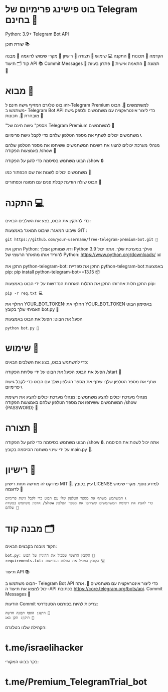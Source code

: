 # בוט פישינג פרימיום של Telegram בחינם 🤖

Python: 3.9+ Telegram Bot API

שורת תוכן 📚

הקדמה 🤔
תכונות 🎉
התקנה 💻
שימוש 📱
תצורה 🔧
רישיון 📜
מקרי שימוש לדוגמה 📝
מבנה קוד 🗂️
תיעוד API 📚
Commit Messages 📝
תמונה 📸
התאמה אישית 🔩
פתרון בעיות 🚨

# מבוא 🤔

זהו בוט טלגרם המזייף גישה חינם ל-Telegram Premium למשתמשים 🤝. הבוט משתמש ב- Telegram Bot API כדי ליצור אינטראקציה עם משתמשים ולספק גישה מובחרת 📱.
תכונות 🎉

"מספק" גישה חינם של Telegram Premium למשתמשים 🤝

משתמשים יכולים לשתף את מספר הטלפון שלהם כדי לקבל גישת פרימיום 📞

מנהלי מערכת יכולים להציג את רשימת המשתמשים ששיתפו את מספר הטלפון שלהם באמצעות הפקודה /show 👀

הבוט משתמש בסיסמה כדי להגן על הפקודה /show 🔒

משתמשים יכולים לשנות את שם הכפתור כמו 🎁

הבוט שולח הודעת קבלת פנים עם תמונה וכפתורים 📸

# התקנה 💻

כדי להתקין את הבוט, בצע את השלבים הבאים:

שיבוט המאגר: שיבוט המאגר באמצעות GIT : 
```
git https://github.com/your-username/free-telegram-premium-bot.git 📁
```
 
התקן את Python: ודא שמותקן אצלך Python 3.9 ואילך במערכת שלך. אתה יכול להוריד אותו מהאתר הרשמי של Python: https://www.python.org/downloads/ 📊
    
התקן את python-telegram-bot: התקן את ספריית python-telegram-bot באמצעות pip: pip install python-telegram-bot==13.15 📦
    
התקן תלות אחרות: התקן את התלות האחרות הנדרשות על ידי הבוט באמצעות pip: 
```
pip -r req.txt 💻
```
החלף את YOUR_BOT_TOKEN: החלף את YOUR_BOT_TOKEN באסימון הבוט האמיתי שלך בקובץ bot.py 🔑

הפעל את הבוט: הפעל את הבוט באמצעות 
```
python bot.py 🚀
```
# שימוש 📱

כדי להשתמש בבוט, בצע את השלבים הבאים:

הפעל את הבוט: הפעל את הבוט על ידי שליחת הפקודה /start 📱

שתף את מספר הטלפון שלך: שתף את מספר הטלפון שלך עם הבוט כדי לקבל גישת פרימיום 📞

מנהלי מערכת יכולים להציג משתמשים: מנהלי מערכת יכולים להציג את רשימת המשתמשים ששיתפו את מספר הטלפון שלהם באמצעות הפקודה /show {PASSWORD} 👀
# תצורה 🔧

הבוט משתמש בסיסמה כדי להגן על הפקודה /show 🔒. אתה יכול לשנות את הסיסמה על ידי שינוי משתנה הסיסמה בקובץ main.py 🔑.
# רישיון 📜

פרויקט זה מורשה תחת רישיון MIT 📜. עיין בקובץ LICENSE למידע נוסף.
מקרי שימוש לדוגמה 📝

    המשתמש משתף את מספר הטלפון שלו עם הבוט כדי לקבל גישת פרימיום 📞
    אדמין משתמש בפקודה /show כדי להציג את רשימת המשתמשים ששיתפו את מספר הטלפון שלהם 👀

# מבנה קוד 🗂️

הקוד מובנה בקבצים הבאים:

    bot.py: הקובץ הראשי שמכיל את ההיגיון של הבוט 📝
    requirements.txt: הקובץ המכיל את התלות הנדרשות 💻

תיעוד API 📚

הבוט משתמש ב- Telegram Bot API כדי ליצור אינטראקציה עם משתמשים 📱. אתה יכול למצוא את תיעוד ה-API בכתובת https://core.telegram.org/bots/api.
Commit Messages 📝

הודעות Commit צריכות להיות בפורמט הסטנדרטי:

    הישג: הוסף תכונה חדשה 🎉
    תיקון: תקן באג 🚨
    
הקהילה שלנו בטלגרם:

# t.me/israelihacker

בקר בבוט המקורי:

# t.me/Premium_TelegramTrial_bot
